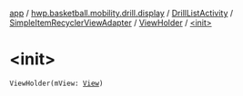 [app](../../../../index.md) / [hwp.basketball.mobility.drill.display](../../../index.md) / [DrillListActivity](../../index.md) / [SimpleItemRecyclerViewAdapter](../index.md) / [ViewHolder](index.md) / [&lt;init&gt;](.)

# &lt;init&gt;

`ViewHolder(mView: `[`View`](https://developer.android.com/reference/android/view/View.html)`)`